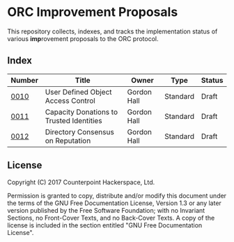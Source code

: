 ORC Improvement Proposals
=========================

This repository collects, indexes, and tracks the implementation status of 
various **imp**rovement proposals to the ORC protocol.

Index
-----

| Number              | Title                                     | Owner           | Type     | Status |
|---------------------|-------------------------------------------|-----------------|----------|--------|
| [0010](imp-0010.md) | User Defined Object Access Control        | Gordon Hall     | Standard | Draft  |
| [0011](imp-0012.md) | Capacity Donations to Trusted Identities  | Gordon Hall     | Standard | Draft  |
| [0012](imp-0013.md) | Directory Consensus on Reputation         | Gordon Hall     | Standard | Draft  |


License
-------

Copyright (C) 2017 Counterpoint Hackerspace, Ltd.  

Permission is granted to copy, distribute and/or modify this document
under the terms of the GNU Free Documentation License, Version 1.3
or any later version published by the Free Software Foundation;
with no Invariant Sections, no Front-Cover Texts, and no Back-Cover Texts.
A copy of the license is included in the section entitled "GNU
Free Documentation License".

